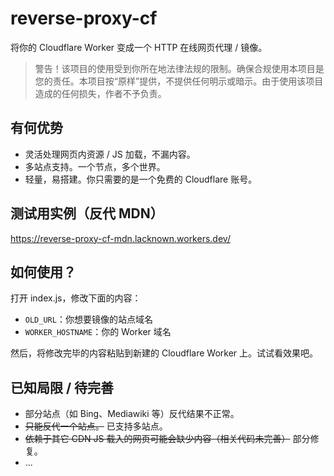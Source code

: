 # reverse-proxy-cf
将你的 Cloudflare Worker 变成一个 HTTP 在线网页代理 / 镜像。

> 警告！该项目的使用受到你所在地法律法规的限制。确保合规使用本项目是您的责任。本项目按“原样”提供，不提供任何明示或暗示。由于使用该项目造成的任何损失，作者不予负责。

## 有何优势
- 灵活处理网页内资源 / JS 加载，不漏内容。
- 多站点支持。一个节点，多个世界。
- 轻量，易搭建。你只需要的是一个免费的 Cloudflare 账号。

## 测试用实例（反代 MDN）
https://reverse-proxy-cf-mdn.lacknown.workers.dev/

## 如何使用？
打开 index.js，修改下面的内容：
- ```OLD_URL```：你想要镜像的站点域名
- ```WORKER_HOSTNAME```：你的 Worker 域名

然后，将修改完毕的内容粘贴到新建的 Cloudflare Worker 上。试试看效果吧。

## 已知局限 / 待完善
- 部分站点（如 Bing、Mediawiki 等）反代结果不正常。
- ~~只能反代一个站点。~~ 已支持多站点。
- ~~依赖于其它 CDN JS 载入的网页可能会缺少内容（相关代码未完善）~~ 部分修复。
- ...
